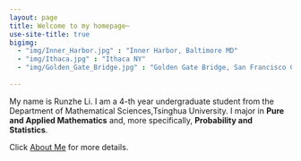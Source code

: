 ```yaml
---
layout: page
title: Welcome to my homepage~
use-site-title: true
bigimg:
  - "img/Inner_Harbor.jpg" : "Inner Harbor, Baltimore MD"
  - "img/Ithaca.jpg" : "Ithaca NY"
  - "img/Golden_Gate_Bridge.jpg" : "Golden Gate Bridge, San Francisco CA"
  
---
```

My name is Runzhe Li. I am a 4-th year undergraduate student from the Department of Mathematical Sciences,Tsinghua University. I major in **Pure and Applied Mathematics** and, more specifically, **Probability and Statistics**.

Click [About Me](https://stephlee3.github.io/aboutme) for more details.
